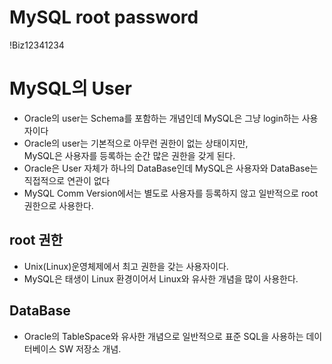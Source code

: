 # MySQL root password
!Biz12341234

# MySQL의 User
* Oracle의 user는 Schema를 포함하는 개념인데 MySQL은 그냥 login하는 사용자이다
* Oracle의 user는 기본적으로 아무런 권한이 없는 상태이지만,  
MySQL은 사용자를 등록하는 순간 많은 권한을 갖게 된다.
* Oracle은 User 자체가 하나의 DataBase인데 MySQL은 사용자와 DataBase는 직접적으로 연관이 없다
* MySQL Comm Version에서는 별도로 사용자를 등록하지 않고 일반적으로 root 권한으로 사용한다.

## root 권한
* Unix(Linux)운영체제에서 최고 권한을 갖는 사용자이다.
* MySQL은 태생이 Linux 환경이어서 Linux와 유사한 개념을 많이 사용한다.

## DataBase
* Oracle의 TableSpace와 유사한 개념으로 일반적으로 표준 SQL을 사용하는 데이터베이스 SW 저장소 개념.
